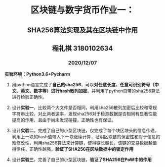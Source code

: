 <div align ="center">
    <h1>
        区块链与数字货币作业一：
    </h1>
</div>

<div align ="center">
    <h2>
        SHA256算法实现及其在区块链中作用
    </h2>
</div>

<div align ="center">
    <h2>
        程礼棋 3180102634
    </h2>
</div>

<div align ="center">
    <h3>
        2020/12/07
    </h3>
</div>            

**实验环境：Python3.6+Pycharm**

1. 用python语言完成了**自己的sha256**，可以**对任意长度、任意可识别符号（中文、英文、数字等）进行hash散列加密**。并利用了python自带的sha256算法进行检验正确性。

2. 设计**实验一**，比较两个大文件是否相同，利用sha256散列加密后比较和常规字符串比较，对比两者速率，发现sha256对于检测数据是否相同有显著性能提高的作用，且由于尚未发现碰撞，正确性也有保证。

3. 设计**实验二**，完成了自己的小型区块链，仅完成了每个块区块头的信息传递，利用上一块的hash值带入下一块继续计算，证明区块链的保密性和对于信息的难修改性，利用sha256算法来计算链，使得链长越长，该链的交易数据越值得信任，正确性越强，**验证了SHA256在区块数据中的锁定作用**

4. 设计**实验三**，完善了自己的小型区块链，**验证了SHA256在PoW中的作用**

 



 
